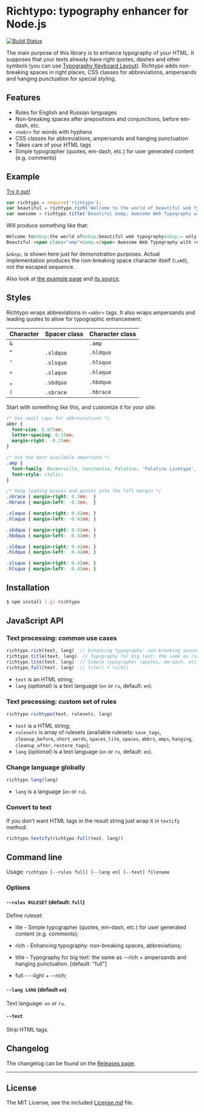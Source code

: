 # Richtypo: typography enhancer for Node.js

[![Build Status](https://travis-ci.org/sapegin/richtypo.js.svg)](https://travis-ci.org/sapegin/richtypo.js)

The main purpose of this library is to enhance typography of your HTML. It supposes that your texts already have right quotes, dashes and other symbols (you can use [Typography Keyboard Layout](http://ilyabirman.net/typography-layout/)). Richtypo adds non-breaking spaces in right places, CSS classes for abbreviations, ampersands and hanging punctuation for special styling.


## Features

- Rules for English and Russian languages
- Non-breaking spaces after prepositions and conjunctions, before em-dash, etc.
- `<nobr>` for words with hyphens
- CSS classes for abbreviations, ampersands and hanging punctuation
- Takes care of your HTML tags
- Simple typographer (quotes, em-dash, etc.) for user generated content (e.g. comments)


## Example

[Try it out!](https://tonicdev.com/npm/richtypo)

```javascript
var richtypo = require('richtypo');
var beautiful = richtypo.rich('Welcome to the world of beautiful web typography — only with Richtypo.');
var awesome = richtypo.title('Beautiful &amp; Awesome Web Typography with “Richtypo”');
```

Will produce something like that:

```html
Welcome to&nbsp;the world of&nbsp;beautiful web typography&nbsp;— only with Richtypo.
Beautiful <span class="amp">&amp;</span> Awesome Web Typography with <span class="sldquo"> </span> <span class="hldquo">“</span>Richtypo”'
```

`&nbsp;` is shown here just for demonstration purposes. Actual implementation produces the non-breaking space character itself (`\xA0`), not the escaped sequence.

Also look at [the example page](http://sapegin.github.io/richtypo.js/) and [its source](https://github.com/sapegin/richtypo.js/tree/master/example).


## Styles

Richtypo wraps abbreviations in `<abbr>` tags. It also wraps ampersands and leading quotes to allow for typographic enhancement:

| Character | Spacer class | Character class |
| --------- | ------------ | --------------- |
| `&` |           | `.amp`    |
| `“` | `.sldquo` | `.hldquo` |
| `‘` | `.slsquo` | `.hlsquo` |
| `«` | `.slaquo` | `.hlaquo` |
| `„` | `.sbdquo` | `.hbdquo` |
| `(` | `.sbrace` | `.hbrace` |

Start with something like this, and customize it for your site:

```css
/* Use small caps for abbreviations */
abbr {
  font-size: 0.875em;
  letter-spacing: 0.15em;
  margin-right: -0.15em;
}

/* Use the best available ampersand */
.amp {
  font-family: Baskerville, Constantia, Palatino, 'Palatino Linotype', 'Book Antiqua', serif;
  font-style: italic;
}

/* Hang leading braces and quotes into the left margin */
.sbrace { margin-right: 0.3em;  }
.hbrace { margin-left: -0.3em;  }

.slaquo { margin-right: 0.42em; }
.hlaquo { margin-left: -0.42em; }

.sbdquo { margin-right: 0.42em; }
.hbdquo { margin-left: -0.42em; }

.sldquo { margin-right: 0.42em; }
.hldquo { margin-left: -0.42em; }

.slsquo { margin-right: 0.42em; }
.hlsquo { margin-left: -0.42em; }
```


## Installation

```bash
$ npm install [-g] richtypo
```


## JavaScript API

### Text processing: common use cases

```javascript
richtypo.rich(text, lang)  // Enhancing typography: non-breaking spaces, abbreviations
richtypo.title(text, lang)  // Typography for big text: the same as rich + ampersands and hanging punctuation
richtypo.lite(text, lang)  // Simple typographer (quotes, em-dash, etc.) for user generated content (e.g. comments)
richtypo.full(text, lang)  // lite() + rich()
```

- `text` is an HTML string;
- `lang` (*optional*) is a text language (`en` or `ru`, default: `en`).

### Text processing: custom set of rules

```javascript
richtypo.richtypo(text, rulesets, lang)
```

- `text` is a HTML string;
- `rulesets` is array of rulesets (available rulesets: `save_tags`, `cleanup_before`, `short_words`, `spaces_lite`, `spaces`, `abbrs`, `amps`, `hanging`, `cleanup_after`, `restore_tags`);
- `lang` (*optional*) is a text language (`en` or `ru`, default: `en`).

### Change language globally

```javascript
richtypo.lang(lang)
```

- `lang` is a language (`en` or `ru`).

### Convert to text

If you don’t want HTML tags in the result string just wrap it in `textify` method:

```javascript
richtypo.textify(richtypo.full(text, lang))
```


## Command line

Usage: `richtypo [--rules full] [--lang en] [--text] filename`

### Options

#### `--rules RULESET` (default: `full`)

Define ruleset:

- lite - Simple typographer (quotes, em-dash, etc.) for user generated content (e.g. comments);

- rich - Enhancing typography: non-breaking spaces, abbreviations;

- title - Typography for big text: the same as --rich + ampersands and hanging punctuation.  [default: "full"]

- full - --light + --rich;

#### `--lang LANG` (default `en`)

Text language: `en` or `ru`.

#### `--text`

Strip HTML tags.

## Changelog

The changelog can be found on the [Releases page](https://github.com/sapegin/richtypo.js/releases).


---

## License

The MIT License, see the included [License.md](License.md) file.
